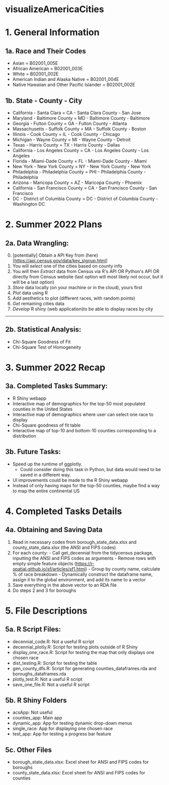 # visualizeAmericaCities




# 1. General Information



## 1a. Race and Their Codes

- Asian = B02001_005E
- African American = B02001_003E
- White = B02001_002E 
- American Indian and Alaska Native = B02001_004E 
- Native Hawaiian and Other Pacific Islander = B02001_002E


## 1b. State - County - City

 - California - Santa Clara = CA - Santa Clara County  - San Jose
 - Maryland - Baltimore County = MD - Baltimore County -  Baltimore
 - Georgia - Fulton County = GA - Fulton County - Atlanta
 - Massachusetts - Suffolk County = MA - Suffolk County - Boston
 - Illinois - Cook County = IL - Cook County - Chicago
 - Michigan - Wayne County = MI - Wayne County - Detroit
 - Texas - Harris County = TX - Harris County - Dallas
 - California - Los Angeles County = CA - Los Angeles County - Los Angeles
 - Florida - Miami-Dade County = FL - Miami-Dade County - Miami
 - New York - New York County = NY - New York County - New York
 - Philadelphia - Philadelphia County = PHI - Philadelphia County - Philadelphia
 - Arizona - Maricopa County = AZ - Maricopa County - Phoenix
 - California - San Francisco County = CA - San Francisco County - San Francisco
 - DC - District of Columbia County = DC - District of Columbia County - Washington DC
 
 
# 2. Summer 2022 Plans
 
## 2a. Data Wrangling:

0. [potentially] Obtain a API Key from (here)[https://api.census.gov/data/key_signup.html]
0. You will *select* one of the cities based on county info
1. You will then *Extract* data from Census via R's API OR Python's API OR directly from Census  website (last option will most likely not occur, but it will be a last option)
2. *Store* data locally (on your machine or in the cloud), yours first
3. *Plot* data using R
4. *Add* aesthetics to plot (different races, with random points)
5. *Get* remaining cities data
6. *Develop* R shiny (web application)to be able to display races by city

-------

## 2b. Statistical Analysis:

- Chi-Square Goodness of Fit
- Chi-Square Test of Homogeneity

# 3. Summer 2022 Recap

## 3a. Completed Tasks Summary:
 - R Shiny webapp
 - Interactive map of demographics for the top-50 most populated counties in the United States
 - Interactive map of demographics where user can select one race to display
 - Chi-Square goodness of fit table
 - Interactive map of top-10 and bottom-10 counties corresponding to a distribution

## 3b. Future Tasks:
 - Speed up the runtime of ggplotly.
   - Could consider doing this task in Python, but data would need to be saved in a different way.
 - UI improvements could be made to the R Shiny webapp
 - Instead of only having maps for the top-50 counties, maybe find a way to map the entire continental US

# 4. Completed Tasks Details

## 4a. Obtaining and Saving Data
  1. Read in necessary codes from borough_state_data.xlsx and county_state_data.xlsx (the ANSI and FIPS codes)
  2. For each county:
    - Call get_decennial from the tidycensus package, inputting the ANSI and FIPS codes as arguments
    - Remove rows with empty simple feature objects (https://r-spatial.github.io/sf/articles/sf1.html)
    - Group by county name, calculate % of race breakdown
    - Dynamically construct the dataframe name, assign it to the global environment, and add its name to a vector
  3. Save everything in the above vector to an RDA file
  4. Do steps 2 and 3 for boroughs



# 5. File Descriptions

## 5a. R Script Files:
  - decennial_code.R: Not a useful R script
  - decennial_plotly.R: Script for testing plots outside of R Shiny
  - display_one_race.R: Script for testing the map that only displays one chosen race
  - dist_testing.R: Script for testing the table
  - gen_county_dfs.R: Script for generating counties_dataframes.rda and boroughs_dataframes.rda
  - plotly_test.R: Not a useful R script
  - save_one_file.R: Not a useful R script

## 5b. R Shiny Folders
  - acsApp: Not useful
  - counties_app: Main app
  - dynamic_app: App for testing dynamic drop-down menus
  - single_race: App for displaying one chosen race
  - test_app: App for testing a progress bar feature

## 5c. Other Files
  - borough_state_data.xlsx: Excel sheet for ANSI and FIPS codes for boroughs
  - county_state_data.xlsx: Excel sheet for ANSI and FIPS codes for counties
